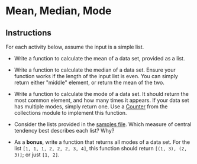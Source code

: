 # Mean, Median, Mode

## Instructions

For each activity below, assume the input is a simple list.

* Write a function to calculate the mean of a data set, provided as a list.

* Write a function to calculate the median of a data set. Ensure your function works if the length of the input list is even. You can simply return either "middle" element, or return the mean of the two.

* Write a function to calculate the mode of a data set. It should return the most common element, and how many times it appears. If your data set has multiple modes, simply return one. Use a [Counter](https://docs.python.org/2/library/collections.html#collections.Counter) from the collections module to implement this function.

* Consider the lists provided in the [samples file](Resources/samples.py). Which measure of central tendency best describes each list? Why?

* As a **bonus**, write a function that returns all modes of a data set. For the list `[1, 1, 1, 2, 2, 2, 3, 4]`, this function should return `[(1, 3), (2, 3)]`; or just `[1, 2]`.
